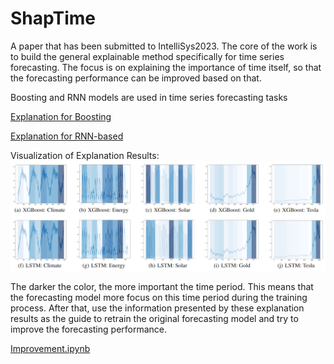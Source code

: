 # ShapTime
A paper that has been submitted to IntelliSys2023.
The core of the work is to build the general explainable method specifically for time series forecasting.
The focus is on explaining the importance of time itself, so that the forecasting performance can be improved based on that.

Boosting and RNN models are used in time series forecasting tasks

[Explanation for Boosting](https://github.com/Zhangyuyi-0825/ShapTime/blob/master/Training/Boosting/ShapTimeBoosting.py)

[Explanation for RNN-based](https://github.com/Zhangyuyi-0825/ShapTime/blob/master/Training/RNN-based/ShapTimeRNN.py)

Visualization of Explanation Results:
![image](https://github.com/Zhangyuyi-0825/ShapTime/blob/master/image/explanation.png)

The darker the color, the more important the time period. This means that the forecasting model more focus on this time period during the training process.
After that, use the information presented by these explanation results as the guide to retrain the original forecasting model and try to improve the forecasting performance.

[Improvement.ipynb](https://github.com/Zhangyuyi-0825/ShapTime/blob/master/Improvement.ipynb)

